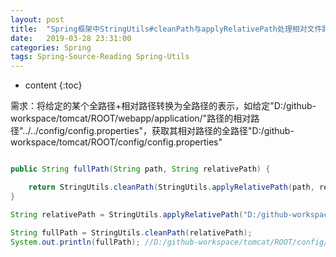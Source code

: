 ```yaml
---
layout: post
title:  "Spring框架中StringUtils#cleanPath与applyRelativePath处理相对文件路径到全路径的表示"
date:   2019-03-28 23:31:00
categories: Spring 
tags: Spring-Source-Reading Spring-Utils
---
```


* content
{:toc}


需求：将给定的某个全路径+相对路径转换为全路径的表示，如给定"D:/github-workspace/tomcat/ROOT/webapp/application/"路径的相对路径"../../config/config.properties"，获取其相对路径的全路径"D:/github-workspace/tomcat/ROOT/config/config.properties"






```java

public String fullPath(String path, String relativePath) {

    return StringUtils.cleanPath(StringUtils.applyRelativePath(path, relativePath));
}

String relativePath = StringUtils.applyRelativePath("D:/github-workspace/tomcat/ROOT/webapp/application/", "../../config/config.properties");

String fullPath = StringUtils.cleanPath(relativePath);
System.out.println(fullPath); //D:/github-workspace/tomcat/ROOT/config/config.properties


```



